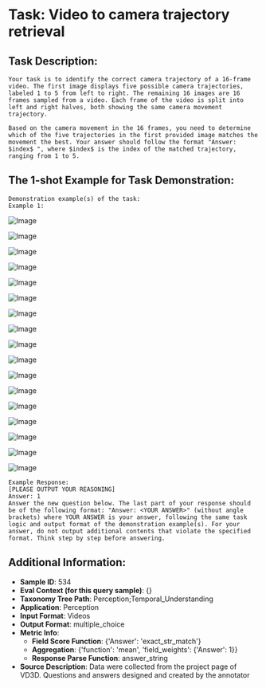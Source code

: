 # Task: Video to camera trajectory retrieval

## Task Description:

```
Your task is to identify the correct camera trajectory of a 16-frame video. The first image displays five possible camera trajectories, labeled 1 to 5 from left to right. The remaining 16 images are 16 frames sampled from a video. Each frame of the video is split into left and right halves, both showing the same camera movement trajectory.

Based on the camera movement in the 16 frames, you need to determine which of the five trajectories in the first provided image matches the movement the best. Your answer should follow the format "Answer: $index$ ", where $index$ is the index of the matched trajectory, ranging from 1 to 5.
```

## The 1-shot Example for Task Demonstration:

```
Demonstration example(s) of the task:
Example 1:
```

![Image](1-5.png)

![Image](video_1_frame_0000.png)

![Image](video_1_frame_0001.png)

![Image](video_1_frame_0002.png)

![Image](video_1_frame_0003.png)

![Image](video_1_frame_0004.png)

![Image](video_1_frame_0005.png)

![Image](video_1_frame_0006.png)

![Image](video_1_frame_0007.png)

![Image](video_1_frame_0008.png)

![Image](video_1_frame_0009.png)

![Image](video_1_frame_0010.png)

![Image](video_1_frame_0011.png)

![Image](video_1_frame_0012.png)

![Image](video_1_frame_0013.png)

![Image](video_1_frame_0014.png)

![Image](video_1_frame_0015.png)

```
Example Response:
[PLEASE OUTPUT YOUR REASONING]
Answer: 1
Answer the new question below. The last part of your response should be of the following format: "Answer: <YOUR ANSWER>" (without angle brackets) where YOUR ANSWER is your answer, following the same task logic and output format of the demonstration example(s). For your answer, do not output additional contents that violate the specified format. Think step by step before answering.
```

## Additional Information:

- **Sample ID**: 534
- **Eval Context (for this query sample)**: {}
- **Taxonomy Tree Path**: Perception;Temporal_Understanding
- **Application**: Perception
- **Input Format**: Videos
- **Output Format**: multiple_choice
- **Metric Info**:
  - **Field Score Function**: {'Answer': 'exact_str_match'}
  - **Aggregation**: {'function': 'mean', 'field_weights': {'Answer': 1}}
  - **Response Parse Function**: answer_string
- **Source Description**: Data were collected from the project page of VD3D. Questions and answers designed and created by the annotator
